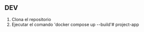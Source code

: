 





## DEV


1. Clona el repositorio
2. Ejecutar el comando 'docker compose up --build'# project-app
